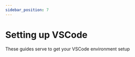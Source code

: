 ```yaml
---
sidebar_position: 7
---
```


# Setting up VSCode
These guides serve to get your VSCode environment setup 